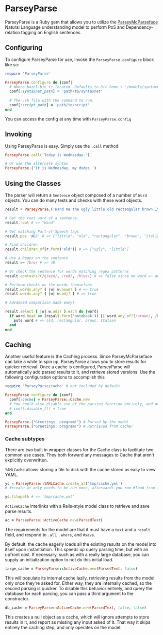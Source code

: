 # ParseyParse

ParseyParse is a Ruby gem that allows you to utilize the [ParseyMcParseface](https://github.com/tensorflow/models/tree/master/research/syntaxnet) Natural Language understanding model to perform PoS and Dependency-relation tagging on English sentences.

## Configuring
To configure ParseyParse for use, invoke the `ParseyParse.configure` block like so:
```ruby
require 'ParseyParse'

ParseyParse.configure do |conf|
  # Where bazel-bin is located. Defaults to Dir.home + '/models/syntaxnet'
  conf[:syntaxnet_path] = 'path/to/syntaxnet' 
  
  # The .sh file with the command to run. 
  conf[:script_path] = 'path/to/script' 
end
```
You can access the config at any time with `ParseyParse.config`
## Invoking
Using ParseyParse is easy. Simply use the `.call` method
```ruby
ParseyParse.call('Today is Wednesday.')

# Or use the alternate syntax
ParseyParse.('It is Wednesday, my dudes.')
```

## Using the Classes
The parser will return a `Sentence` object composed of a number of `Word` objects. You can do many tests and checks with these word objects.
```ruby
result = ParseyParse.('Hand me the ugly little old rectangular brown Italian leather notebook, please.')

# Get the root word of a sentence.
result.root # => "Hand"

# Get matching Part-of-Speech tags
result.pos 'ADJ' # => ["little", "old", "rectangular", "brown", "Italian"]

# Find children
result.children_of(r.form('old')) # => ["ugly", "little"]

# Use a Regex on the sentence
result =~ /bro/ # => 40

# Or check the sentence for words matching regex patterns
result.contains?(/green/, /red/, /blue/) # => false since no word =~ any of those

# Perform checks on the words themselves
result.words.any? { |w| w.noun? } # => true
result.words.any? { |w| w.adj? } # => true

# Advanced comparison made easy!

result.select { |w| w.adj? }.each do |word|
  if word.head == (result.form('notebook')) || word.any_of?(/brown/, /black/, /blue/)
    puts word # => old, rectangular, brown, Italian
  end
end
```

## Caching

Another useful feature is the Caching process. Since ParseyMcParseface can take a while to spin up, ParseyParse allows you to store results for quicker retrieval. Once a cache is configured, ParseyParse will automatically add parsed results to it, and retrieve stored versions. Use the following configuration options to accomplish this

```ruby
require 'ParseyParse/cache' # not included by default

ParseyParse.configure do |conf|
  conf[:cache] = ParseyParse::Cache.new
  # You could also disable use of the parsing function entirely, and only load results from a cache
  # conf[:disable_tf] = true 
end

ParseyParse.("Greetings, program!") # Parsed by the model
ParseyParse.("Greetings, program!") # Retrieved from cache!
```

### Cache subtypes

There are two built in wrapper classes for the Cache class to facilitate two common use cases. They both forward any messages to Cache that aren't explicitly overwritten.

`YAMLCache` allows storing a file to disk with the cache stored as easy to view YAML. 
```ruby
yc = ParseyParse::YAMLCache.create_at('tmp/cache.yml') 
# #create_at only needs to be run once, afterwards you run #load_from instead

yc.filepath # => 'tmp/cache.yml'
```

`ActiveCache` interlinks with a Rails-style model class to retrieve and save parse results.
```ruby
ac = ParseyParse::ActiveCache.new(ParsedText)
```

The requirements for the model are that it must have a `text` and a `result` field, and respond to `.all`, `.where`, and `#save`. 

By default, the cache eagerly loads all the existing results on the model into itself upon instantiation. This speeds up query parsing time, but with an upfront cost. If necessary, such as with a really large database, you can supply an initialization option to not do this initial load.

```ruby
large_cache = ParseyParse::ActiveCache.new(ParsedText, false)
```

This will populate its internal cache lazily, retrieving results from the model only once they're asked for. Either way, they are internally cached, so the second parsing is quicker. To disable this behavior entirely, and query the database for each parsing, you can pass a third argument to the constructor.

```ruby
db_cache = ParseyParse::ActiveCache.new(ParsedText, false, false)
```

This creates a null object as a cache, which will ignore attempts to store results in it, and report as missing any input asked of it. That way it skips entirely the caching step, and only operates on the model.